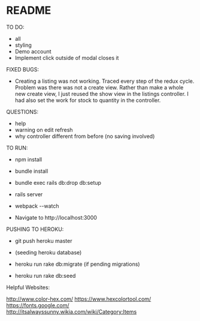 # README

TO DO:
* all
* styling
* Demo account
* Implement click outside of modal closes it

FIXED BUGS:
* Creating a listing was not working. Traced every step of the redux cycle. Problem was there was not a create view. Rather than make a whole new create view, I just reused the show view in the listings controller. I had also set the work for stock to quantity in the controller.  


QUESTIONS:
* help
* warning on edit refresh
* why controller different from before (no saving involved)

TO RUN:
* npm install
* bundle install
* bundle exec rails db:drop db:setup

* rails server
* webpack --watch

* Navigate to http://localhost:3000

PUSHING TO HEROKU:
* git push heroku master

* (seeding heroku database)
* heroku run rake db:migrate (if pending migrations)
* heroku run rake db:seed

Helpful Websites:

http://www.color-hex.com/
https://www.hexcolortool.com/
https://fonts.google.com/
http://itsalwayssunny.wikia.com/wiki/Category:Items
